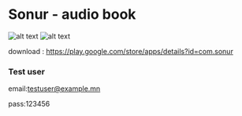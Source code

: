 # Sonur - audio book



![alt text](https://play-lh.googleusercontent.com/0tZtTD0IKP14G5_rw0s0YwUyJ-mCG9z7_bdA82HnivJpnBcmP9Pi7U-TmsbQBsdA6qx2=w1536-h754-rw)
![alt text](https://play-lh.googleusercontent.com/2Fh8PRdzoMt05xivFR75ydS09WglCNPods7u6T11WbHmn9b9vCfvTBPDfZq7eplhng=w1536-h754-rw)

download : https://play.google.com/store/apps/details?id=com.sonur


### Test user

email:testuser@example.mn

pass:123456

